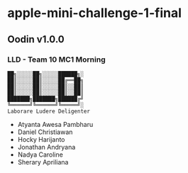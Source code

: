 # apple-mini-challenge-1-final

## Oodin v1.0.0

### LLD - Team 10 MC1 Morning
```
██╗░░░░░██╗░░░░░██████╗░
██║░░░░░██║░░░░░██╔══██╗
██║░░░░░██║░░░░░██║░░██║
██║░░░░░██║░░░░░██║░░██║
███████╗███████╗██████╔╝
╚══════╝╚══════╝╚═════╝░
Laborare Ludere Deligenter
```
- Atyanta Awesa Pambharu
- Daniel Christiawan
- Hocky Harijanto
- Jonathan Andryana
- Nadya Caroline
- Sherary Apriliana
